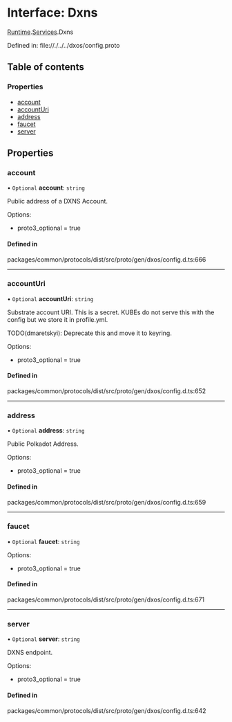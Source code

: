 # Interface: Dxns

[Runtime](../modules/dxos_config.defs.Runtime.md).[Services](../modules/dxos_config.defs.Runtime.Services.md).Dxns

Defined in:
  file://./../../dxos/config.proto

## Table of contents

### Properties

- [account](dxos_config.defs.Runtime.Services.Dxns.md#account)
- [accountUri](dxos_config.defs.Runtime.Services.Dxns.md#accounturi)
- [address](dxos_config.defs.Runtime.Services.Dxns.md#address)
- [faucet](dxos_config.defs.Runtime.Services.Dxns.md#faucet)
- [server](dxos_config.defs.Runtime.Services.Dxns.md#server)

## Properties

### account

• `Optional` **account**: `string`

Public address of a DXNS Account.

Options:
  - proto3_optional = true

#### Defined in

packages/common/protocols/dist/src/proto/gen/dxos/config.d.ts:666

___

### accountUri

• `Optional` **accountUri**: `string`

Substrate account URI. This is a secret.
KUBEs do not serve this with the config but we store it in profile.yml.

TODO(dmaretskyi): Deprecate this and move it to keyring.

Options:
  - proto3_optional = true

#### Defined in

packages/common/protocols/dist/src/proto/gen/dxos/config.d.ts:652

___

### address

• `Optional` **address**: `string`

Public Polkadot Address.

Options:
  - proto3_optional = true

#### Defined in

packages/common/protocols/dist/src/proto/gen/dxos/config.d.ts:659

___

### faucet

• `Optional` **faucet**: `string`

Options:
  - proto3_optional = true

#### Defined in

packages/common/protocols/dist/src/proto/gen/dxos/config.d.ts:671

___

### server

• `Optional` **server**: `string`

DXNS endpoint.

Options:
  - proto3_optional = true

#### Defined in

packages/common/protocols/dist/src/proto/gen/dxos/config.d.ts:642
